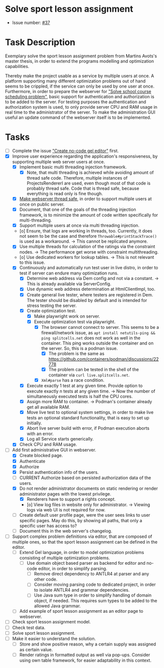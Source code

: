 # Solve sport lesson assignment
* Issue number: [\#37](https://codeberg.org/splitcells-net/net.splitcells.network.community/issues/37)
# Task Description
Exemplary solve the sport lesson assignment problem from Martins Avots's master thesis,
in order to extend the programs modelling and optimization capabilities.

Thereby make the project usable as a service by multiple users at once.
A platform supporting many different optimization problems out of hand seems to be crippled,
if the service can only be used by one user at once.
Furthermore, in order to prepare the webserver for ["Solve school course scheduling problem"](task-archive/2021-03-07-solve-school-course-scheduling-problem.md),
basic support for authentication and authorization is to be added to the server.
For testing purposes the authentication and authorization system is used,
to only provide server CPU and RAM usage in real time to the administrator of the server.
To make the administration GUI useful an update command of the webserver itself is to be implemented.
# Tasks
* [ ] Complete the issue ["Create no-code gel editor"](./2024-05-31-create-no-code-gel-editor.md) first.
* [x] Improve user experience regarding the application's responsiveness, by supporting multiple web server users at once.
    * [x] Implement basic multi threading injection framework.
        * [x] Note, that multi threading is achieved while avoiding amount of thread safe code.
          Therefore, multiple instances of ProjectsRendererI are used,
          even though most of that code is probably thread safe.
          Code that is thread safe, because everything is read only is fine though.
    * [x] [Make webserver thread safe](./2024-08-27-make-copies-of-the-webserver-thread-safe.md), in order to support multiple users at once on public server.
    * [x] Document, that one of the goals of the threading injection framework,
      is to minimize the amount of code written specifically for multi-threading.
    * [x] Support multiple users at once via multi threading injection.
    * [o] Ensure, that logs are working in threads, too.
      Currently, it does not seem to be the case and therefore `Throwable#printStackTrace()` is used as a workaround. -> This cannot be replicated anymore.
    * [x] Use multiple threads for calculation of the ratings via the constraint nodes.
      -> The performance get worse with constraint multithreading.
    * [o] Use dedicated workers for lookup tables. -> This is not relevant to this issue.
    * [x] Continuously and automatically run test user in live distro, in order to test if server can endure many optimization runs.
        * [x] Determine web address via Dem config and not via a constant. -> This is already available via ServerConfig.
        * [x] Use dynamic web address determination at HtmlClientImpl, too.
        * [x] Create general live tester, where testers are registered in Dem.
          The tester should be disabled by default and is intended for stress testing the server.
        * [x] Create optimization test.
            * [x] Make playwright work on server.
            * [x] Execute optimization test via playwright.
                * [x] The browser cannot connect to server.
                  This seems to be a firewall/network issue, as `apt install netutils-ping && ping splitcells.net` does not work as well in the container.
                  This ping works outside the container and on the server.
                  So, this is a podman issue.
                    * [x] The problem is the same as https://github.com/containers/podman/discussions/22778
                    * [x] The problem can be tested in the shell of the container via `curl live.splitcells.net`.
                * [x] `Xml#parse` has a race condition.
        * [x] Execute exactly 1 test at any given time. Provide option to execute exactly n tests at any given time.
          -> Now the number of simultaneously executed tests is half the CPU cores.
        * [x] Assign more RAM to container. -> Podman's container already get all available RAM.
        * [x] Move live test to optional system settings, in order to make live tests an optional standard functionality, that is easy to set up initially.
        * [x] Abort live server build with error, if Podman execution aborts with an error.
        * [x] Log all Service starts generically.
    * [x] Check CPU and RAM usage.
* [ ] Add first administrative GUI in webserver.
    * [x] Create blocked page.
    * [x] Authenticate 
    * [x] Authorize
    * [x] Persist authentication info of the users.
    * [ ] CURRENT Authorize based on persisted authorization data of the users. 
    * [x] Do not render administrator documents on static rendering or render administrator pages with the lowest privilege.
        * [x] Renderers have to support a rights concept.
        * [o] View log files in website only for administrator. -> Viewing logs via web UI is not required for now. 
    * [ ] Create default user profile page, were the user sees links to user specific pages.
      May do this, by showing all paths, that only a specific user has access to?
    * [ ] Document this in the web server's changelog.
* [ ] Support complex problem definitions via editor, that are composed of multiple ones,
  so that the sport lesson assignment can be defined in the editor.
    * [ ] Extend Gel language, in order to model optimization problems consisting of multiple optimization problems.
        * [ ] Use domain object based parser as backend for editor and no-code editor, in order to simplify parsing.
            * [ ] Remove direct dependency to ANTLR4 at parser and any other code.
            * [ ] Consider moving parsing code to dedicated project, in order to isolate ANTLR4 and grammar dependencies.
            * [ ] Use Java sum type in order to simplify handling of domain object, if needed.
              This requires sum types to be added to the allowed Java grammar. 
    * [ ] Add example of sport lesson assignment as an editor page to webserver.
* [ ] Check sport lesson assignment model.
* [ ] Check test data.
* [ ] Solve sport lesson assignment.
* [ ] Make it easier to understand the solution.
    * [ ] Store and show positive reason, why a certain supply was assigned as certain value.
    * [ ] Render ratings in formatted output as well via pop-ups.
      Consider using own table framework, for easier adaptability in this context.